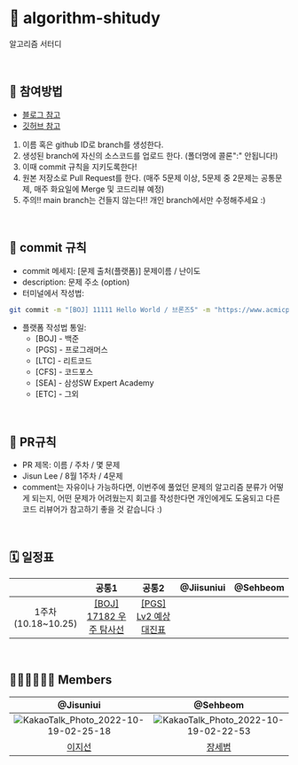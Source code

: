 # 🌋 algorithm-shitudy
알고리즘 서터디

<br>

## 🐾 참여방법
- [블로그 참고](https://waytocse.tistory.com/m/59)
- [깃허브 참고](https://github.com/ellynhan/challenge100-codingtest-study)
1. 이름 혹은 github ID로 branch를 생성한다.
2. 생성된 branch에 자신의 소스코드를 업로드 한다. (폴더명에 콜론":" 안됩니다!)
3. 이때 commit 규칙을 지키도록한다!
4. 원본 저장소로 Pull Request를 한다. (매주 5문제 이상, 5문제 중 2문제는 공통문제, 매주 화요일에 Merge 및 코드리뷰 예정)
5. 주의!! main branch는 건들지 않는다!! 개인 branch에서만 수정해주세요 :)

<br>

## 📄 commit 규칙
- commit 메세지: [문제 출처(플랫폼)] 문제이름 / 난이도
- description: 문제 주소 (option)
- 터미널에서 작성법:
```bash
git commit -m "[BOJ] 11111 Hello World / 브론즈5" -m "https://www.acmicpc.net/problem/2557"
```
- 플랫폼 작성법 통일: 
  - [BOJ] - 백준
  - [PGS] - 프로그래머스
  - [LTC] - 리트코드
  - [CFS] - 코드포스
  - [SEA] - 삼성SW Expert Academy
  - [ETC] - 그외

<br>

## 📑 PR규칙
- PR 제목: 이름 / 주차 / 몇 문제
- Jisun Lee / 8월 1주차 / 4문제
- comment는 자유이나 가능하다면, 이번주에 풀었던 문제의 알고리즘 분류가 어떻게 되는지,
어떤 문제가 어려웠는지 회고를 작성한다면 개인에게도 도움되고 다른 코드 리뷰어가 참고하기 좋을 것 같습니다 :)

<br>

## 🗓 일정표
| |공통1|공통2|@Jiisuniui|@Sehbeom|
|:-:|:-:|:-:|:-:|:-:|
|1주차<br>(10.18~10.25)|[[BOJ] 17182 우주 탐사선](https://www.acmicpc.net/problem/17182)|[[PGS] Lv2 예상 대진표](https://school.programmers.co.kr/learn/courses/30/lessons/12985)| | |

<br>

## 👩🏻‍💻🧑🏻‍💻 Members
|@Jisuniui|@Sehbeom|
|:-:|:-:|
|![KakaoTalk_Photo_2022-10-19-02-25-18](https://user-images.githubusercontent.com/82515938/196501780-36bdc6e9-ddcb-4bab-addb-cc22e778aa2c.png)|![KakaoTalk_Photo_2022-10-19-02-22-53](https://user-images.githubusercontent.com/82515938/196501332-7b2e0beb-dc1f-4199-b16e-1c01abb0fab7.png)|
|[이지선](https://github.com/Jiisuniui)|[장세범](https://github.com/Sehbeom)|
